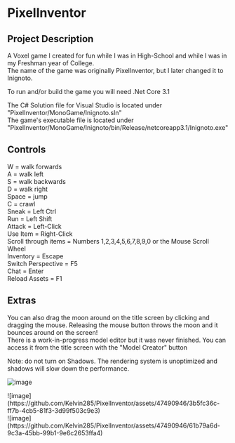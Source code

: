 <h1><b>PixelInventor</b></h1>
<div/>
  <h2>Project Description</h2>
A Voxel game I created for fun while I was in High-School and while I was in my Freshman year of College.<div/>
The name of the game was originally PixelInventor, but I later changed it to Inignoto.<div/>
  
To run and/or build the game you will need .Net Core 3.1<div/>
The C# Solution file for Visual Studio is located under "PixelInventor/MonoGame/Inignoto.sln"<div/>
The game's executable file is located under "PixelInventor/MonoGame/Inignoto/bin/Release/netcoreapp3.1/Inignoto.exe"<div/>

<h2>Controls</h2>
W = walk forwards<div/>
A = walk left<div/>
S = walk backwards<div/>
D = walk right<div/>
Space = jump<div/>
C = crawl<div/>
Sneak = Left Ctrl<div/>
Run = Left Shift<div/>
Attack = Left-Click<div/>
Use Item = Right-Click<div/>
Scroll through items = Numbers 1,2,3,4,5,6,7,8,9,0 or the Mouse Scroll Wheel<div/>
Inventory = Escape<div/>
Switch Perspective = F5<div/>
Chat = Enter<div/>
Reload Assets = F1<div/>

<h2>Extras</h2>
You can also drag the moon around on the title screen by clicking and dragging the mouse.  Releasing the mouse button throws the moon and it bounces around on the screen!<div/>
There is a work-in-progress model editor but it was never finished.  You can access it from the title screen with the "Model Creator" button<div/>

Note: do not turn on Shadows.  The rendering system is unoptimized and shadows will slow down the performance.<div/>
  
![image](https://github.com/Kelvin285/PixelInventor/assets/47490946/65611c47-545a-40b0-812b-1136c47a1237)
<div/>
![image](https://github.com/Kelvin285/PixelInventor/assets/47490946/3b5fc36c-ff7b-4cb5-81f3-3d99f503c9e3)
<div/>
![image](https://github.com/Kelvin285/PixelInventor/assets/47490946/61b79a6d-9c3a-45bb-99b1-9e6c2653ffa4)

